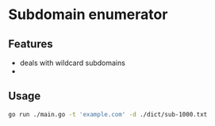 # Subdomain enumerator

## Features

- deals with wildcard subdomains
- 

## Usage

```sh
go run ./main.go -t 'example.com' -d ./dict/sub-1000.txt
```
